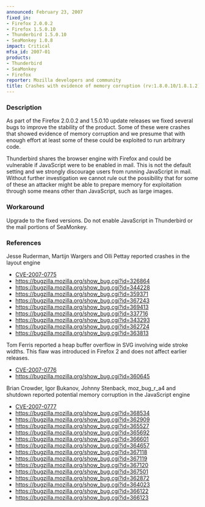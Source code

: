 ```yaml
---
announced: February 23, 2007
fixed_in:
- Firefox 2.0.0.2
- Firefox 1.5.0.10
- Thunderbird 1.5.0.10
- SeaMonkey 1.0.8
impact: Critical
mfsa_id: 2007-01
products:
- Thunderbird
- SeaMonkey
- Firefox
reporter: Mozilla developers and community
title: Crashes with evidence of memory corruption (rv:1.8.0.10/1.8.1.2)
---
```


<h3>Description</h3>

<p>As part of the Firefox 2.0.0.2  and 1.5.0.10 update releases we fixed
several bugs to improve the stability of the product. Some of these were
crashes that showed evidence of memory corruption and we presume that
with enough effort at least some of these could be exploited to run
arbitrary code.</p>

<p class="note">Thunderbird shares the browser engine with Firefox
and could be vulnerable if JavaScript were to be enabled in
mail. This is not the default setting and we strongly discourage users from
running JavaScript in mail. Without further investigation we cannot rule out
the possibility that for some of these an attacker might be able to prepare
memory for exploitation through some means other than JavaScript, such as
large images.</p>

<h3>Workaround</h3>

<p>Upgrade to the fixed versions. Do not enable JavaScript in Thunderbird
or the mail portions of SeaMonkey.</p>

<h3>References</h3>

<p>Jesse Ruderman, Martijn Wargers and Olli Pettay reported crashes in
the layout engine</p>

<ul>
<li>
<a class="ex-ref" href="http://nvd.nist.gov/nvd.cfm?cvename=CVE-2007-0775">CVE-2007-0775</a></li>
<li><a href="https://bugzilla.mozilla.org/show_bug.cgi?id=326864">
https://bugzilla.mozilla.org/show_bug.cgi?id=326864</a></li>
<li><a href="https://bugzilla.mozilla.org/show_bug.cgi?id=344228">
https://bugzilla.mozilla.org/show_bug.cgi?id=344228</a></li>
<li><a href="https://bugzilla.mozilla.org/show_bug.cgi?id=359371">
https://bugzilla.mozilla.org/show_bug.cgi?id=359371</a></li>
<li><a href="https://bugzilla.mozilla.org/show_bug.cgi?id=367243">
https://bugzilla.mozilla.org/show_bug.cgi?id=367243</a></li>
<li><a href="https://bugzilla.mozilla.org/show_bug.cgi?id=369413">
https://bugzilla.mozilla.org/show_bug.cgi?id=369413</a></li>
<li><a href="https://bugzilla.mozilla.org/show_bug.cgi?id=337716">
https://bugzilla.mozilla.org/show_bug.cgi?id=337716</a></li>
<li><a href="https://bugzilla.mozilla.org/show_bug.cgi?id=343293">
https://bugzilla.mozilla.org/show_bug.cgi?id=343293</a></li>
<li><a href="https://bugzilla.mozilla.org/show_bug.cgi?id=362724">
https://bugzilla.mozilla.org/show_bug.cgi?id=362724</a></li>
<li><a href="https://bugzilla.mozilla.org/show_bug.cgi?id=363813">
https://bugzilla.mozilla.org/show_bug.cgi?id=363813</a></li>
</ul>

<p>Tom Ferris reported a heap buffer overflow in SVG involving wide
stroke widths. This flaw was introduced in Firefox 2 and does not
affect earlier releases.</p>

<ul>
<li><a class="ex-ref" href="http://nvd.nist.gov/nvd.cfm?cvename=CVE-2007-0776">CVE-2007-0776</a></li>
<li><a href="https://bugzilla.mozilla.org/show_bug.cgi?id=360645">
https://bugzilla.mozilla.org/show_bug.cgi?id=360645</a></li>
</ul>

<p>Brian Crowder, Igor Bukanov, Johnny Stenback, moz_bug_r_a4 and shutdown
reported potential memory corruption in the JavaScript engine</p>

<ul>
<li><a class="ex-ref" href="http://nvd.nist.gov/nvd.cfm?cvename=CVE-2007-0777">CVE-2007-0777</a></li>
<li><a href="https://bugzilla.mozilla.org/show_bug.cgi?id=368534">
https://bugzilla.mozilla.org/show_bug.cgi?id=368534</a></li>
<li><a href="https://bugzilla.mozilla.org/show_bug.cgi?id=362909">
https://bugzilla.mozilla.org/show_bug.cgi?id=362909</a></li>
<li><a href="https://bugzilla.mozilla.org/show_bug.cgi?id=365527">
https://bugzilla.mozilla.org/show_bug.cgi?id=365527</a></li>
<li><a href="https://bugzilla.mozilla.org/show_bug.cgi?id=365692">
https://bugzilla.mozilla.org/show_bug.cgi?id=365692</a></li>
<li><a href="https://bugzilla.mozilla.org/show_bug.cgi?id=366601">
https://bugzilla.mozilla.org/show_bug.cgi?id=366601</a></li>
<li><a href="https://bugzilla.mozilla.org/show_bug.cgi?id=364657">
https://bugzilla.mozilla.org/show_bug.cgi?id=364657</a></li>
<li><a href="https://bugzilla.mozilla.org/show_bug.cgi?id=367118">
https://bugzilla.mozilla.org/show_bug.cgi?id=367118</a></li>
<li><a href="https://bugzilla.mozilla.org/show_bug.cgi?id=367119">
https://bugzilla.mozilla.org/show_bug.cgi?id=367119</a></li>
<li><a href="https://bugzilla.mozilla.org/show_bug.cgi?id=367120">
https://bugzilla.mozilla.org/show_bug.cgi?id=367120</a></li>
<li><a href="https://bugzilla.mozilla.org/show_bug.cgi?id=367501">
https://bugzilla.mozilla.org/show_bug.cgi?id=367501</a></li>
<li><a href="https://bugzilla.mozilla.org/show_bug.cgi?id=362872">
https://bugzilla.mozilla.org/show_bug.cgi?id=362872</a></li>
<li><a href="https://bugzilla.mozilla.org/show_bug.cgi?id=364023">
https://bugzilla.mozilla.org/show_bug.cgi?id=364023</a></li>
<li><a href="https://bugzilla.mozilla.org/show_bug.cgi?id=366122">
https://bugzilla.mozilla.org/show_bug.cgi?id=366122</a></li>
<li><a href="https://bugzilla.mozilla.org/show_bug.cgi?id=366123">
https://bugzilla.mozilla.org/show_bug.cgi?id=366123</a></li>
</ul>




